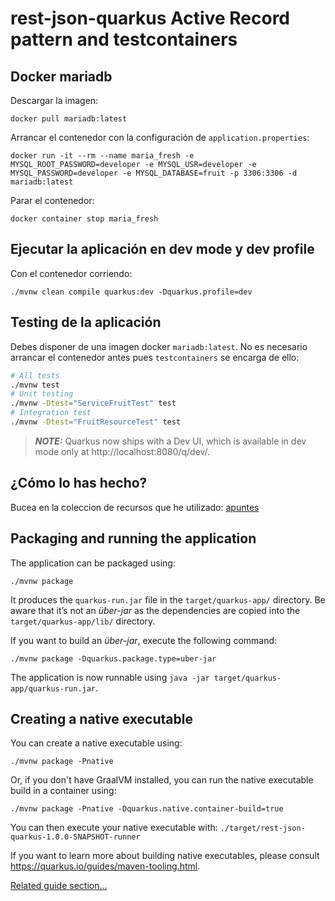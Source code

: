 # rest-json-quarkus Active Record pattern and testcontainers

## Docker mariadb

Descargar la imagen:

`docker pull mariadb:latest`

Arrancar el contenedor con la configuración de `application.properties`:

`docker run -it --rm --name maria_fresh -e MYSQL_ROOT_PASSWORD=developer -e MYSQL_USR=developer -e MYSQL_PASSWORD=developer -e MYSQL_DATABASE=fruit -p 3306:3306 -d mariadb:latest`

Parar el contenedor:

`docker container stop maria_fresh`

## Ejecutar la aplicación en dev mode y dev profile

Con el contenedor corriendo:

`./mvnw clean compile quarkus:dev -Dquarkus.profile=dev`

## Testing de la aplicación

Debes disponer de una imagen docker `mariadb:latest`. No es necesario arrancar el contenedor antes pues `testcontainers` se encarga de ello:

```bash
# All tests
./mvnw test
# Unit testing
./mvnw -Dtest="ServiceFruitTest" test
# Integration test
./mvnw -Dtest="FruitResourceTest" test
```

> **_NOTE:_**  Quarkus now ships with a Dev UI, which is available in dev mode only at http://localhost:8080/q/dev/.

## ¿Cómo lo has hecho?

Bucea en la coleccion de recursos que he utilizado: [apuntes](./apuntes.txt)

## Packaging and running the application

The application can be packaged using:
```shell script
./mvnw package
```
It produces the `quarkus-run.jar` file in the `target/quarkus-app/` directory.
Be aware that it’s not an _über-jar_ as the dependencies are copied into the `target/quarkus-app/lib/` directory.

If you want to build an _über-jar_, execute the following command:
```shell script
./mvnw package -Dquarkus.package.type=uber-jar
```

The application is now runnable using `java -jar target/quarkus-app/quarkus-run.jar`.

## Creating a native executable

You can create a native executable using: 
```shell script
./mvnw package -Pnative
```

Or, if you don't have GraalVM installed, you can run the native executable build in a container using: 
```shell script
./mvnw package -Pnative -Dquarkus.native.container-build=true
```

You can then execute your native executable with: `./target/rest-json-quarkus-1.0.0-SNAPSHOT-runner`

If you want to learn more about building native executables, please consult https://quarkus.io/guides/maven-tooling.html.

[Related guide section...](https://quarkus.io/guides/rest-json#creating-your-first-json-rest-service)
